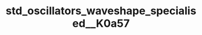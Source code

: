 ---
title: std_oscillators_waveshape_specialised__K0a57
permalink: /docs/StandardLibrary#std_oscillators_waveshape_specialised__K0a57
parent: Standard Library
has_children: false
nav_order: 26
---